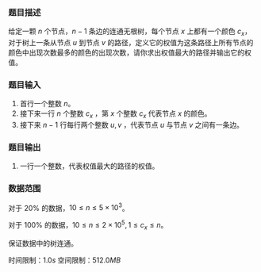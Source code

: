 ### 题目描述

给定一颗 $n$ 个节点，$n-1$ 条边的连通无根树，每个节点 $x$ 上都有一个颜色 $c_x$，对于树上一条从节点 $u$ 到节点 $v$ 的路径，定义它的权值为这条路径上所有节点的颜色中出现次数最多的颜色的出现次数，请你求出权值最大的路径并输出它的权值。

### 题目输入

1. 首行一个整数 $n$。
2. 接下来一行 $n$ 个整数 $c_x$ ，第 $x$ 个整数 $c_x$ 代表节点 $x$ 的颜色。
3. 接下来 $n-1$ 行每行两个整数 $u,v$ ，代表节点 $u$ 与节点 $v$ 之间有一条边。

### 题目输出

1. 一行一个整数，代表权值最大的路径的权值。

### 数据范围

对于 $20\%$ 的数据，$10 \leq n \leq 5\times 10^3$。

对于 $100\%$ 的数据，$10\leq n \leq 2\times 10^5,1\leq c_x \leq n$。

保证数据中的树连通。

时间限制：$1.0s$ 空间限制：$512.0MB$

